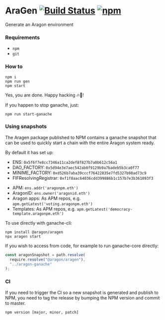 # AraGen [![Build Status](https://travis-ci.org/aragon/aragen.svg?branch=master)](https://travis-ci.org/aragon/aragen) [![npm](https://img.shields.io/npm/v/@aragon/aragen.svg?style=for-the-badge)](https://www.npmjs.com/package/@aragon/aragen)

Generate an Aragon environment

### Requirements

- `npm`
- `git`

### How to

```
npm i
npm run gen
npm start
```

Yes, you are done. Happy hacking 🔥🦅!

If you happen to stop ganache, just:

```
npm run start-ganache
```

### Using snapshots

The Aragen package published to NPM contains a ganache snapshot that can be used to quickly start a chain with the entire Aragon system ready.

By default it has set up:

- ENS: `0x5f6f7e8cc7346a11ca2def8f827b7a0b612c56a1`
- DAO_FACTORY: `0x5d94e3e7aec542ab0f9129b9a7badeb5b3ca0f77`
- MINIME_FACTORY: `0xd526b7aba39cccf76422835e7fd5327b98ad73c9`
- FIFResolvingRegistrar: `0xf1f8aac64036cdd399886b1c157b7e3b361093f3`

* APM: `ens.addr('aragonpm.eth')`
* AragonID: `ens.owner('aragonid.eth')`
* Aragon apps: As APM repos, e.g. `apm.getLatest('voting.aragonpm.eth')`
* Templates: As APM repos, e.g. `apm.getLatest('democracy-template.aragonpm.eth')`

To use directly with ganache-cli:

```
npm install @aragon/aragen
npx aragen start
```

If you wish to access from code, for example to run ganache-core directly:

```js
const aragonSnapshot = path.resolve(
  require.resolve("@aragon/aragen"),
  "../aragon-ganache"
);
```

### CI

If you need to trigger the CI so a new snapshot is generated and publish to NPM, you need to tag the release by bumping the NPM version and commit to master.

```
npm version [major, minor, patch]
```
